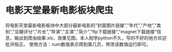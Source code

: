 # 电影天堂最新电影板块爬虫
将电影天堂最新电影板块中大部分最新电影的"封面图片链接","年代","产地","类别","豆瓣评分","片长","导演","主演","简介","ftp下载链接","magnet下载链接"信息，输出到爬虫结果.xls，效果见图。本人刚学python不久，写的不好的地方欢迎批评指正。
使用方法：num数值表示爬到第几页，修改该数值运行即可。

